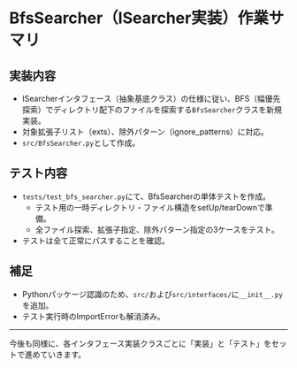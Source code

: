 # BfsSearcher（ISearcher実装）作業サマリ

## 実装内容
- ISearcherインタフェース（抽象基底クラス）の仕様に従い、BFS（幅優先探索）でディレクトリ配下のファイルを探索する`BfsSearcher`クラスを新規実装。
- 対象拡張子リスト（exts）、除外パターン（ignore_patterns）に対応。
- `src/BfsSearcher.py`として作成。

## テスト内容
- `tests/test_bfs_searcher.py`にて、BfsSearcherの単体テストを作成。
    - テスト用の一時ディレクトリ・ファイル構造をsetUp/tearDownで準備。
    - 全ファイル探索、拡張子指定、除外パターン指定の3ケースをテスト。
- テストは全て正常にパスすることを確認。

## 補足
- Pythonパッケージ認識のため、`src/`および`src/interfaces/`に`__init__.py`を追加。
- テスト実行時のImportErrorも解消済み。

---

今後も同様に、各インタフェース実装クラスごとに「実装」と「テスト」をセットで進めていきます。
